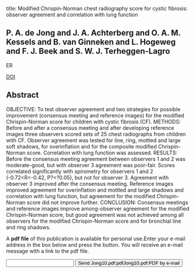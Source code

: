 title: Modified Chrispin-Norman chest radiography score for cystic fibrosis: observer agreement and correlation with lung function

## P. A. de Jong and J. A. Achterberg and O. A. M. Kessels and B. van Ginneken and L. Hogeweg and F. J. Beek and S. W. J. Terheggen-Lagro
ER

<a href="https://doi.org/10.1007/s00330-010-1972-7">DOI</a>

## Abstract
OBJECTIVE: To test observer agreement and two strategies for possible improvement (consensus meeting and reference images) for the modified Chrispin-Norman score for children with cystic fibrosis (CF). METHODS: Before and after a consensus meeting and after developing reference images three observers scored sets of 25 chest radiographs from children with CF. Observer agreement was tested for line, ring, mottled and large soft shadows, for overinflation and for the composite modified Chrispin-Norman score. Correlation with lung function was assessed. RESULTS: Before the consensus meeting agreement between observers 1 and 2 was moderate-good, but with observer 3 agreement was poor-fair. Scores correlated significantly with spirometry for observers 1 and 2 (-0.72<R<-0.42, P?<?0.05), but not for observer 3. Agreement with observer 3 improved after the consensus meeting. Reference images improved agreement for overinflation and mottled and large shadows and correlation with lung function, but agreement for the modified Chrispin-Norman score did not improve further. CONCLUSION: Consensus meetings and reference images improve among-observer agreement for the modified Chrispin-Norman score, but good agreement was not achieved among all observers for the modified Chrispin-Norman score and for bronchial line and ring shadows.

A <b>pdf file</b> of this publication is available for personal use.Enter your e-mail address in the box below and press the button. You will receive an e-mail message with a link to the pdf file.
<form action="sender.php">  <input type="text" name="email">  <input type="submit" value="Send Jong10.pdf:pdfJong10.pdf:PDF by e-mail"></form>